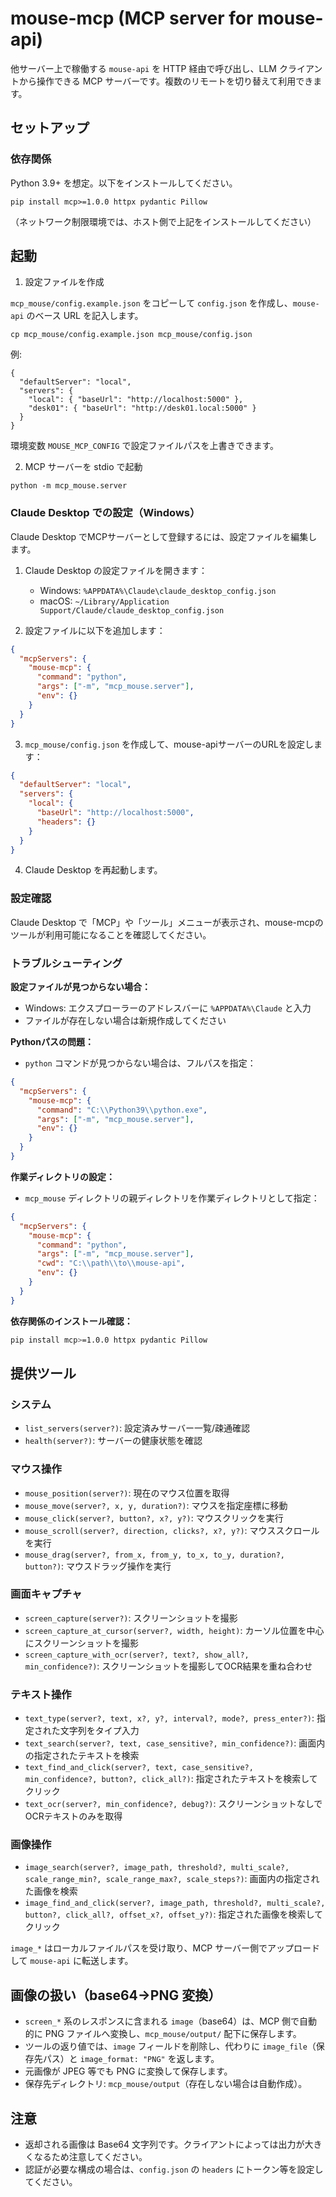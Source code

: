 # mouse-mcp (MCP server for mouse-api)

他サーバー上で稼働する `mouse-api` を HTTP 経由で呼び出し、LLM クライアントから操作できる MCP サーバーです。複数のリモートを切り替えて利用できます。

## セットアップ

### 依存関係

Python 3.9+ を想定。以下をインストールしてください。

```
pip install mcp>=1.0.0 httpx pydantic Pillow
```

（ネットワーク制限環境では、ホスト側で上記をインストールしてください）

## 起動

1) 設定ファイルを作成

`mcp_mouse/config.example.json` をコピーして `config.json` を作成し、`mouse-api` のベース URL を記入します。

```
cp mcp_mouse/config.example.json mcp_mouse/config.json
```

例:

```
{
  "defaultServer": "local",
  "servers": {
    "local": { "baseUrl": "http://localhost:5000" },
    "desk01": { "baseUrl": "http://desk01.local:5000" }
  }
}
```

環境変数 `MOUSE_MCP_CONFIG` で設定ファイルパスを上書きできます。

2) MCP サーバーを stdio で起動

```
python -m mcp_mouse.server
```

### Claude Desktop での設定（Windows）

Claude Desktop でMCPサーバーとして登録するには、設定ファイルを編集します。

1. Claude Desktop の設定ファイルを開きます：
   - Windows: `%APPDATA%\Claude\claude_desktop_config.json`
   - macOS: `~/Library/Application Support/Claude/claude_desktop_config.json`

2. 設定ファイルに以下を追加します：

```json
{
  "mcpServers": {
    "mouse-mcp": {
      "command": "python",
      "args": ["-m", "mcp_mouse.server"],
      "env": {}
    }
  }
}
```

3. `mcp_mouse/config.json` を作成して、mouse-apiサーバーのURLを設定します：

```json
{
  "defaultServer": "local",
  "servers": {
    "local": {
      "baseUrl": "http://localhost:5000",
      "headers": {}
    }
  }
}
```

4. Claude Desktop を再起動します。

### 設定確認

Claude Desktop で「MCP」や「ツール」メニューが表示され、mouse-mcpのツールが利用可能になることを確認してください。

### トラブルシューティング

**設定ファイルが見つからない場合：**
- Windows: エクスプローラーのアドレスバーに `%APPDATA%\Claude` と入力
- ファイルが存在しない場合は新規作成してください

**Pythonパスの問題：**
- `python` コマンドが見つからない場合は、フルパスを指定：
```json
{
  "mcpServers": {
    "mouse-mcp": {
      "command": "C:\\Python39\\python.exe",
      "args": ["-m", "mcp_mouse.server"],
      "env": {}
    }
  }
}
```

**作業ディレクトリの設定：**
- `mcp_mouse` ディレクトリの親ディレクトリを作業ディレクトリとして指定：
```json
{
  "mcpServers": {
    "mouse-mcp": {
      "command": "python",
      "args": ["-m", "mcp_mouse.server"],
      "cwd": "C:\\path\\to\\mouse-api",
      "env": {}
    }
  }
}
```

**依存関係のインストール確認：**
```bash
pip install mcp>=1.0.0 httpx pydantic Pillow
```

## 提供ツール

### システム
- `list_servers(server?)`: 設定済みサーバー一覧/疎通確認
- `health(server?)`: サーバーの健康状態を確認

### マウス操作
- `mouse_position(server?)`: 現在のマウス位置を取得
- `mouse_move(server?, x, y, duration?)`: マウスを指定座標に移動
- `mouse_click(server?, button?, x?, y?)`: マウスクリックを実行
- `mouse_scroll(server?, direction, clicks?, x?, y?)`: マウススクロールを実行
- `mouse_drag(server?, from_x, from_y, to_x, to_y, duration?, button?)`: マウスドラッグ操作を実行

### 画面キャプチャ
- `screen_capture(server?)`: スクリーンショットを撮影
- `screen_capture_at_cursor(server?, width, height)`: カーソル位置を中心にスクリーンショットを撮影
- `screen_capture_with_ocr(server?, text?, show_all?, min_confidence?)`: スクリーンショットを撮影してOCR結果を重ね合わせ

### テキスト操作
- `text_type(server?, text, x?, y?, interval?, mode?, press_enter?)`: 指定された文字列をタイプ入力
- `text_search(server?, text, case_sensitive?, min_confidence?)`: 画面内の指定されたテキストを検索
- `text_find_and_click(server?, text, case_sensitive?, min_confidence?, button?, click_all?)`: 指定されたテキストを検索してクリック
- `text_ocr(server?, min_confidence?, debug?)`: スクリーンショットなしでOCRテキストのみを取得

### 画像操作
- `image_search(server?, image_path, threshold?, multi_scale?, scale_range_min?, scale_range_max?, scale_steps?)`: 画面内の指定された画像を検索
- `image_find_and_click(server?, image_path, threshold?, multi_scale?, button?, click_all?, offset_x?, offset_y?)`: 指定された画像を検索してクリック

`image_*` はローカルファイルパスを受け取り、MCP サーバー側でアップロードして `mouse-api` に転送します。

## 画像の扱い（base64→PNG 変換）

- `screen_*` 系のレスポンスに含まれる `image`（base64）は、MCP 側で自動的に PNG ファイルへ変換し、`mcp_mouse/output/` 配下に保存します。
- ツールの返り値では、`image` フィールドを削除し、代わりに `image_file`（保存先パス）と `image_format: "PNG"` を返します。
- 元画像が JPEG 等でも PNG に変換して保存します。
- 保存先ディレクトリ: `mcp_mouse/output`（存在しない場合は自動作成）。

## 注意

- 返却される画像は Base64 文字列です。クライアントによっては出力が大きくなるため注意してください。
- 認証が必要な構成の場合は、`config.json` の `headers` にトークン等を設定してください。
